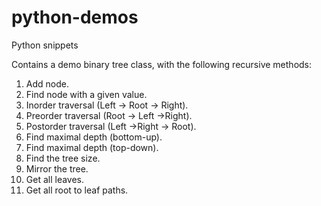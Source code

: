 # python-demos
Python snippets

Contains a demo binary tree class, with the following recursive methods:
  1. Add node. 
  2. Find node with a given value.
  3. Inorder traversal (Left -> Root -> Right).
  4. Preorder traversal (Root -> Left ->Right).
  5. Postorder traversal (Left ->Right -> Root).
  6. Find maximal depth (bottom-up).
  7. Find maximal depth (top-down).
  8. Find the tree size.
  9. Mirror the tree.
  10. Get all leaves.
  11. Get all root to leaf paths.

